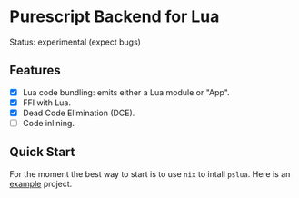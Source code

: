 # Purescript Backend for Lua

Status: experimental (expect bugs)

## Features

- [x] Lua code bundling: emits either a Lua module or "App".
- [X] FFI with Lua.
- [x] Dead Code Elimination (DCE).
- [ ] Code inlining.

## Quick Start

For the moment the best way to start is to use `nix` to intall `pslua`. 
Here is an [example](https://github.com/Unisay/purescript-lua-example) project.

